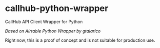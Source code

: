 # callhub-python-wrapper
CallHub API Client Wrapper for Python

*Based on Airtable Python Wrapper by gtalarico*

Right now, this is a proof of concept and is not suitable for production use.
